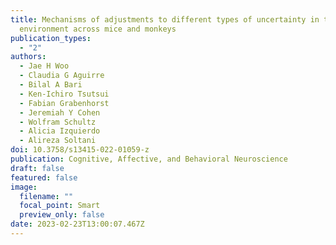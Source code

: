 ```yaml
---
title: Mechanisms of adjustments to different types of uncertainty in the reward
  environment across mice and monkeys
publication_types:
  - "2"
authors:
  - Jae H Woo
  - Claudia G Aguirre
  - Bilal A Bari
  - Ken-Ichiro Tsutsui
  - Fabian Grabenhorst
  - Jeremiah Y Cohen
  - Wolfram Schultz
  - Alicia Izquierdo
  - Alireza Soltani
doi: 10.3758/s13415-022-01059-z
publication: Cognitive, Affective, and Behavioral Neuroscience
draft: false
featured: false
image:
  filename: ""
  focal_point: Smart
  preview_only: false
date: 2023-02-23T13:00:07.467Z
---
```

